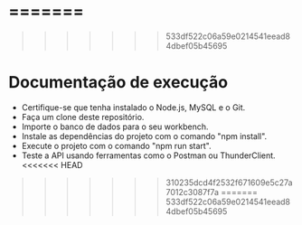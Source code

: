 
=======
=======
>>>>>>> 533df522c06a59e0214541eead84dbef05b45695
# Documentação de execução

* Certifique-se que tenha instalado o Node.js, MySQL e o Git.
* Faça um clone deste repositório.
* Importe o banco de dados para o seu workbench.
* Instale as dependências do projeto com o comando "npm install".
* Execute o projeto com o comando "npm run start".
* Teste a API usando ferramentas como o Postman ou ThunderClient.
<<<<<<< HEAD
>>>>>>> 310235dcd4f2532f671609e5c27a7012c3087f7a
=======
>>>>>>> 533df522c06a59e0214541eead84dbef05b45695
